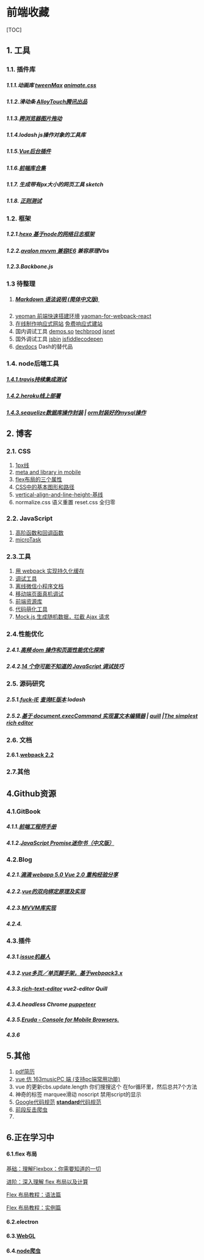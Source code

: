 # 前端收藏

[TOC]

## 1. 工具

### 1.1. 插件库

##### 1.1.1.动画库 [tweenMax](https://linshuizhaoying.gitbooks.io/gsap-/content/chapter1.html)  [animate.css](https://daneden.github.io/animate.css/)

##### 1.1.2.滑动条 [AlloyTouch腾讯出品](https://github.com/AlloyTeam/AlloyTouch)

##### 1.1.3.[跨浏览器图片拖动](http://codepen.io/Dafrok/full/EWeqXX/)

##### 1.1.4.lodash js操作对象的工具库

##### 1.1.5.[Vue后台插件](http://panjiachen.github.io/vue-element-admin/#/dashboard)

##### 1.1.6.[前端库合集](https://www.awesomes.cn/)

##### 1.1.7. 生成带有px大小的网页工具 sketch

##### 1.1.8. [正则测试](https://regexr.com/)

### 1.2. 框架

##### 1.2.1.[hexo 基于node的网络日志框架](https://hexo.io/zh-tw/)

##### 1.2.2.[avalon mvvm 兼容IE6](http://avalonjs.coding.me/) 兼容原理Vbs

##### 1.2.3.Backbone.js

### 1.3 待整理

1. ##### [Markdown 语法说明 (简体中文版) ](http://wowubuntu.com/markdown/)
2. [yeoman 前端快速搭建环境](http://yeoman.io/)  [yaoman-for-webpack-react](https://github.com/react-webpack-generators/generator-react-webpack)
3. [在线制作响应式网站](http://www.coolsite360.com/)    [免费响应式建站](http://www.wapadd.cn)
4. 国内调试工具 [demos.so](http://demos.so/)   [techbrood](http://wow.techbrood.com/)  [jsnet](http://jsrun.net/)  
5. 国外调试工具  [jsbin](http://jsbin.com)   [jsfiddle](https://jsfiddle.net/)[codepen](http://codepen.io/u3u/pen/wJJqOP)
6. [devdocs](http://devdocs.io/) Dash的替代品

### 1.4. node后端工具

##### [1.4.1.travis持续集成测试](https://github.com/alsotang/node-lessons/blob/master/lesson13/README.md)

##### [1.4.2.heroku线上部署](https://github.com/alsotang/node-lessons/blob/master/lesson12/README.md)

##### [1.4.3.sequelize数据库操作封装](http://docs.sequelizejs.com/) | [orm封装好的mysql操作](https://github.com/dresende/node-orm2)

## 2. 博客

### 2.1. CSS
1. [1px线](http://coolfishstudio.com/tags/CSS3/)
2. [meta and library in mobile](http://www.cnblogs.com/PeunZhang/p/3407453.html)
3. [flex布局的三个属性](https://www.w3cplus.com/css3/flexbox-adventures.html)
4. [CSS中的基本图形和路径](https://www.w3cplus.com/css/basic-shapes-path.html)
5. [vertical-align-and-line-height-基线](http://www.zhangxinxu.com/wordpress/2015/08/css-deep-understand-vertical-align-and-line-height/)
6. normalize.css 语义重置  reset.css 全归零

### 2.2. JavaScript
1. [高阶函数和回调函数](https://gold.xitu.io/entry/5815876c8ac247004fb6d132)
2. [microTask](http://www.jianshu.com/p/1ee6c21f6efa)

### 2.3.工具

1. [用 webpack 实现持久化缓存](https://sebastianblade.com/using-webpack-to-achieve-long-term-cache/)
2. [调试工具](https://github.com/kamidox/html2Dash)
3. [离线微信小程序文档](http://www.jianshu.com/p/8bab0e15dc54)
4. [移动端页面真机调试](http://www.cnblogs.com/JinQingsong/p/6592251.html)
5. [前端资源库](https://www.awesomes.cn/)
6. [代码萌化工具](http://utf-8.jp/public/aaencode.html)
7. [Mock.js 生成随机数据，拦截 Ajax 请求](http://mockjs.com/)

### 2.4.性能优化

##### 2.4.1.[高频 dom 操作和页面性能优化探索](https://www.feehi.com/view/6413)

##### 2.4.2.[14 个你可能不知道的 JavaScript 调试技巧](https://mp.weixin.qq.com/s/ykGJDc_rZCfS_RhNsiwdtQ)

### 2.5. 源码研究

##### 2.5.1.[fuck-IE](https://github.com/Dafrok/fuck-ie/blob/master/index.js)  [查询IE版本](https://github.com/nioteam/jquery-plugins/issues/12) lodash

##### 2.5.2.[基于 document.execCommand 实现富文本编辑器](https://imys.net/demo/cmdEditor.html) | [quill](https://github.com/quilljs/quill) |[The simplest  rich editor](https://github.com/jaredreich/pell)



### 2.6. 文档

#### 2.6.1.[webpack 2.2](http://www.css88.com/doc/webpack2/guides/development/)

### 2.7.其他

## 4.Github资源

### 4.1.GitBook

##### 4.1.1.[前端工程师手册](https://leohxj.gitbooks.io/front-end-database/html-and-css-basic/common-tag.html) 

##### 4.1.2.[JavaScript Promise迷你书（中文版）](http://liubin.org/promises-book/)

### 4.2.Blog

##### 4.2.1.[滴滴 webapp 5.0 Vue 2.0 重构经验分享](https://github.com/DDFE/DDFE-blog/issues/13)

##### 4.2.2.[vue的双向绑定原理及实现](http://www.cnblogs.com/canfoo/p/6891868.html)

##### 4.2.3.[MVVM库实现](https://github.com/xuqiang521/overwrite/tree/master/my-mvvm)

##### 4.2.4.

### 4.3.插件

##### 4.3.1.[issue机器人](https://github.com/fat/haunt)

##### 4.3.2.[vue多页／单页脚手架，基于webpack3.x](https://github.com/Mrminfive/vue-multiple-page)

##### 4.3.3.[rich-text-editor](https://github.com/search?q=topic%3Arich-text-editor+org%3Aquilljs&type=Repositories)  vue2-editor  Quill

##### 4.3.4.headless Chrome [puppeteer](https://github.com/GoogleChrome/puppeteer)

##### 4.3.5.[Eruda - Console for Mobile Browsers.](https://github.com/liriliri/eruda)

##### 4.3.6

## 5.其他

1. [pdf简历](https://rawgit.com/aleen42/resume/master/static/aleen42.pdf)
2. [vue 仿 163musicPC 端 (支持pc端常用功能)](https://juejin.im/entry/58d0d78fb123db3f6b4c9dc3/view)
3. vue 的更新cbs.update.length  你们搜搜这个  在for循环里，然后总共7个方法
4. 神奇的标签 marquee滑动  noscript 禁用script的显示
5. [Google代码规范](https://google.github.io/styleguide/jsguide.html)    [**standard**代码规范](https://github.com/standard/standard/blob/master/docs/RULES-zhcn.md)
6. [前段反击爬虫](http://litten.me/2017/07/09/prevent-spiders/)
7. ​

## 6.正在学习中

#### 6.1.flex 布局

[基础：理解Flexbox：你需要知道的一切](https://www.w3cplus.com/css3/understanding-flexbox-everything-you-need-to-know.html)

[进阶：深入理解 flex 布局以及计算](https://www.w3cplus.com/css3/flexbox-layout-and-calculation.html)

[Flex 布局教程：语法篇](http://www.ruanyifeng.com/blog/2015/07/flex-grammar.html)

[Flex 布局教程：实例篇](http://www.ruanyifeng.com/blog/2015/07/flex-examples.html)

#### 6.2.electron

#### 6.3.[WebGL](http://learnwebgl.brown37.net/index.html)

#### 6.4.[node爬虫](http://yitianyibu.com/post/58e66386ee0b2974a4e40b37)

